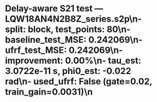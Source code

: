 # Delay-aware S21 test — LQW18AN4N2B8Z_series.s2p\n- split: block, test_points: 80\n- baseline_test_MSE: 0.242069\n- ufrf_test_MSE: 0.242069\n- improvement: 0.00%\n- tau_est: 3.0722e-11 s, phi0_est: -0.022 rad\n- used_ufrf: False (gate=0.02, train_gain=0.0031)\n